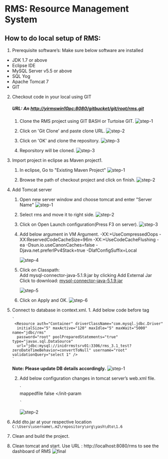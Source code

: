 RMS: Resource Management System
===============================

How to do local setup of RMS:
-----------------------------

1. Prerequisite software’s:  Make sure below software are installed
  * JDK 1.7 or above
  *  Eclipse IDE
  *  MySQL Server v5.5 or above
  *  SQL Yog
  *  Apache Tomcat 7
  *  GIT   
 
2. Checkout code in your local using GIT
	##### URL: An [http://yirmswin10pc:8080/gitbucket/git/root/rms.git]()

	1. Clone the RMS project using GIT BASH or Turtoise GIT.
		![step-1](setup_files/step2a.jpg)

	2. Click on 'Git Clone' and paste clone URL.
		![step-2](setup_files/step_2_b.png)

	3. Click on 'OK' and clone the repository. 
		![step-3](setup_files/step_2_c.png)
	4. Reporsitory will be cloned. 
		![step-3](setup_files/step_2_d.png)

3. Import project in eclipse as Maven project1. 
	1. In eclipse, Go to "Existing Maven Project"
		![step-1](setup_files/step_3_a.png)

	2. Browse the path of checkout project and click on finish.
		![step-2](setup_files/step_3_b.png)
4. Add Tomcat server
	1. Open new server window and choose tomcat and enter "Server Name"
		![step-1](setup_files/step_4_a.png)

	2. Select rms and move it to right side.
		![step-2](setup_files/step_4_b.png)

	3. Click on Open Launch configuration(Press F3 on server). 
		![step-3](setup_files/step_4_c.png)
	4. Add below argument in VM Argument.
		-XX:+UseCompressedOops
		-XX:ReservedCodeCacheSize=96m
		-XX:+UseCodeCacheFlushing
		-ea
		-Dsun.io.useCanonCaches=false
		-Djava.net.preferIPv4Stack=true
		-DIafConfigSuffix=Local

		![step-4](setup_files/step_4_d.png)
		
	5. Click on Classpath:  
        	Add mysql-connector-java-5.1.9.jar by clicking Add External Jar
		Click to download: [mysql-connector-java-5.1.9.jar](http://yirmswin10pc:8080/gitbucket/root/rms/blob/master/setup_files/mysql-connector-java-5.1.9.jar) 

		![step-5](setup_files/step_4_e.png)

	6. Click on Apply and OK.
		![step-6](setup_files/step_4_f.png)

5. Connect to database in context.xml.
        1. Add below code before </context > tag

	   `
	    <Resource auth="Container" driverClassName="com.mysql.jdbc.Driver"
	     initialSize="5" maxActive="120" maxIdle="5" maxWait="5000" name="jdbc/rms"
	     password="root" poolPreparedStatements="true" type="javax.sql.DataSource"
	     url="jdbc:mysql://inidrrmstsrv01:3306/rms_3.1_test?zeroDateTimeBehavior=convertToNull" username="root" validationQuery="select 1" />
	   `

    **Note:  Please update DB details accordingly.**
		![step-1](setup_files/step_5_a.png)
	
	
	2. Add below configuration changes in tomcat server’s web.xml file.
	
	   `  
	    <init-param> 
		<param-name>mappedfile</param-name>
		<param-value>false</param-value>
	     </init-param

           `	
		![step-2](setup_files/step_5_b.png)
	

6. Add dto.jar at your respective location
   `C:\Users\username\.m2\repository\org\yash\dto\1.6`

7. Clean and build the project.

8. Clean tomcat and start.
	Use URL :  http://localhost:8080/rms to see the dashboard of RMS
	![final](setup_files/final.png)
